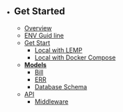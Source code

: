 - ## Get Started
    - [Overview](/{{route}}/{{version}}/overview)
    - [ENV Guid line](/{{route}}/{{version}}/env)
    - [Get Start](#)
      - [Local with LEMP](/{{route}}/{{version}}/get-start-lemp)
      - [Local with Docker Compose](/{{route}}/{{version}}/get-start-local-docker-compose)
    - **[Models](#)**
      - [Bill](/{{route}}/{{version}}/models/Bill)
      - [ERR](/{{route}}/{{version}}/models/ERR)
      - [Database Schema](/{{route}}/{{version}}/models/db-schema)
    - [API](/{{route}}/{{version}}/api/route)
      - [Middleware](/{{route}}/{{version}}/api/middleware)
